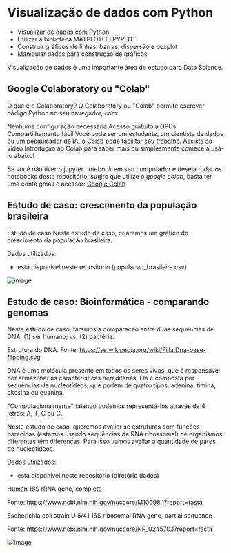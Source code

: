 # Visualização de dados com Python

* Visualizar de dados com Python 
* Utilizar a biblioteca MATPLOTLIB PYPLOT
* Construir gráficos de linhas, barras, dispersão e boxplot
* Manipular dados para construção de gráficos

Visualização de dados é uma importante área de estudo para Data Science.

## Google Colaboratory ou "Colab"
O que é o Colaboratory?
O Colaboratory ou "Colab" permite escrever código Python no seu navegador, com:

Nenhuma configuração necessária
Acesso gratuito a GPUs
Compartilhamento fácil
Você pode ser um estudante, um cientista de dados ou um pesquisador de IA, o Colab pode facilitar seu trabalho. Assista ao vídeo Introdução ao Colab para saber mais ou simplesmente comece a usá-lo abaixo!

Se você não tiver o jupyter notebook em seu computador e deseja rodar os notebooks deste repositório, sugiro que utilize o *google colab*, basta ter uma conta gmail e acessar:
<a href="https://colab.research.google.com/" target="_blank">Google Colab</a>


## Estudo de caso: crescimento da população brasileira
Estudo de caso
Neste estudo de caso, criaremos um gráfico do crescimento da população brasileira.

Dados utilizados:
* está disponível neste repositório (populacao_brasileira.csv)

![image](https://user-images.githubusercontent.com/57096162/114306523-7bfd8300-9ab2-11eb-94c1-4dc54af19796.png)


## Estudo de caso: Bioinformática - comparando genomas
Neste estudo de caso, faremos a comparação entre duas sequências de DNA: (1) ser humano; vs. (2) bactéria.

Estrutura do DNA. Fonte: https://se.wikipedia.org/wiki/Fiila:Dna-base-flipping.svg

DNA é uma molécula presente em todos os seres vivos, que é responsável por armazenar as características hereditárias. Ela é composta por sequências de nucleotídeos, que podem de quatro tipos: adenina, timina, citosina ou guanina.

"Computacionalmente" falando podemos representá-los através de 4 letras: A, T, C ou G.


Neste estudo de caso, queremos avaliar se estruturas com funções parecidas (estamos usando sequências de RNA ribossomal) de organismos diferentes têm diferenças. Para isso vamos avaliar a quantidade de pares de nucleotídeos.


Dados utilizados:
* está disponível neste repositório (diretório dados)

Human 18S rRNA gene, complete

Fonte: https://www.ncbi.nlm.nih.gov/nuccore/M10098.1?report=fasta



Escherichia coli strain U 5/41 16S ribosomal RNA gene, partial sequence

Fonte: https://www.ncbi.nlm.nih.gov/nuccore/NR_024570.1?report=fasta

![image](https://user-images.githubusercontent.com/57096162/114306416-5a9c9700-9ab2-11eb-858e-3a503cd83303.png)


